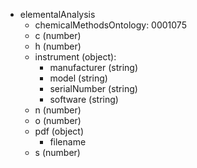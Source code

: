- elementalAnalysis
  - chemicalMethodsOntology: 0001075
  - c (number)
  - h (number)
  - instrument (object):
    - manufacturer (string)
    - model (string)
    - serialNumber (string)
    - software (string)
  - n (number)
  - o (number)
  - pdf (object)
    - filename
  - s (number)

